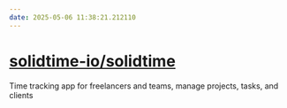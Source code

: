 ```yaml
---
date: 2025-05-06 11:38:21.212110
---
```


# [solidtime-io/solidtime](https://github.com/solidtime-io/solidtime)

Time tracking app for freelancers and teams, manage projects, tasks, and clients